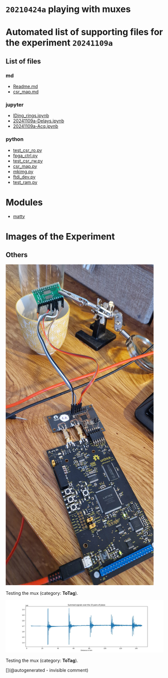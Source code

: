 # `20210424a` playing with muxes



# Automated list of supporting files for the __experiment `20241109a`__

## List of files

### md

* [Readme.md](/matty/20241109a/Readme.md)
* [csr_map.md](/matty/20241109a/hvmux_tests/csr_map.md)


### jupyter

* [IDing_rings.ipynb](/matty/20241109a/IDing_rings.ipynb)
* [20241109a-Delays.ipynb](/matty/20241109a/20241109a-Delays.ipynb)
* [20241109a-Acq.ipynb](/matty/20241109a/hvmux_tests/20241109a-Acq.ipynb)


### python

* [test_csr_ro.py](/matty/20241109a/hvmux_tests/test_csr_ro.py)
* [fpga_ctrl.py](/matty/20241109a/hvmux_tests/fpga_ctrl.py)
* [test_csr_rw.py](/matty/20241109a/hvmux_tests/test_csr_rw.py)
* [csr_map.py](/matty/20241109a/hvmux_tests/csr_map.py)
* [mkimg.py](/matty/20241109a/mkimg.py)
* [ftdi_dev.py](/matty/20241109a/hvmux_tests/ftdi_dev.py)
* [test_ram.py](/matty/20241109a/hvmux_tests/test_ram.py)





# Modules

* [matty](/matty/)




# Images of the Experiment

## Others

![](/matty/20241109a/20241109_140113.jpg)

Testing the mux (category: __ToTag__).

![](/matty/20241109a/summed_filtered_sigs.jpg)

Testing the mux (category: __ToTag__).










[](@autogenerated - invisible comment)